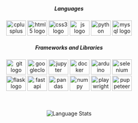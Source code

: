 <h5 align="center">Languages</h3>
<div align="center">
  <img src="https://cdn.jsdelivr.net/gh/devicons/devicon/icons/cplusplus/cplusplus-original.svg" height="40" width="52" alt="cplusplus logo"  />
  <img src="https://cdn.jsdelivr.net/gh/devicons/devicon/icons/html5/html5-original.svg" height="40" width="52" alt="html5 logo"  />
  <img src="https://cdn.jsdelivr.net/gh/devicons/devicon/icons/css3/css3-original.svg" height="40" width="52" alt="css3 logo"  />
  <img src="https://cdn.jsdelivr.net/gh/devicons/devicon/icons/javascript/javascript-original.svg" height="40" width="52" alt="js logo"  />
  <img src="https://cdn.jsdelivr.net/gh/devicons/devicon/icons/python/python-original.svg" height="40" width="52" alt="python logo"  />
  <img src="https://cdn.jsdelivr.net/gh/devicons/devicon/icons/mysql/mysql-original.svg" height="40" width="52" alt="mysql logo"  />


  
</div>
<h5 align="center">Frameworks and Libraries</h3>
<div align="center">
<img src="https://cdn.jsdelivr.net/gh/devicons/devicon/icons/git/git-original.svg" height="40" width="52" alt="git logo"  />
<img src="https://cdn.jsdelivr.net/gh/devicons/devicon/icons/googlecloud/googlecloud-original.svg" height="40" width="52" alt="googlecloud logo"  />
<img src="https://cdn.jsdelivr.net/gh/devicons/devicon/icons/jupyter/jupyter-original.svg" height="40" width="52" alt="jupyter logo"  />
  <img src="https://cdn.jsdelivr.net/gh/devicons/devicon/icons/docker/docker-original.svg" height="40" width="52" alt="docker logo"/>
  <img src="https://cdn.jsdelivr.net/gh/devicons/devicon/icons/arduino/arduino-original.svg" height="40" width="52" alt="arduino logo"/>
  <img src="https://cdn.jsdelivr.net/gh/devicons/devicon/icons/selenium/selenium-original.svg" height="40" width="52" alt="selenium logo"/>
  <br>
  <img src="https://cdn.jsdelivr.net/gh/devicons/devicon/icons/flask/flask-original.svg" height="40" width="52" alt="flask logo"  />
    <img src="https://cdn.jsdelivr.net/gh/devicons/devicon/icons/fastapi/fastapi-original.svg" height="40" width="52" alt="fastapi logo"/>
<img src="https://cdn.jsdelivr.net/gh/devicons/devicon/icons/pandas/pandas-original.svg" height="40" width="52" alt="pandas logo"  />
  <img src="https://cdn.jsdelivr.net/gh/devicons/devicon/icons/numpy/numpy-original.svg" height="40" width="52" alt="numpy logo"  />
  <img src="https://cdn.jsdelivr.net/gh/devicons/devicon/icons/playwright/playwright-original.svg" height="40" width="52" alt="playwright logo"/>
    <img src="https://cdn.jsdelivr.net/gh/devicons/devicon/icons/puppeteer/puppeteer-original.svg" height="40" width="52" alt="puppeteer logo"/>
</div><br><br>
<p align='center'><img src="[https://github-readme-stats-git-masterrstaa-rickstaa.vercel.app/api/top-langs/?username=omkar-334&amp;layout=donut&amp;langs_count=7&theme=transparent](https://github-readme-stats-git-masterrstaa-rickstaa.vercel.app/api/top-langs/?username=omkar-334&layout=donut&langs_count=10&theme=transparent%22)" alt="Language Stats"></p>

